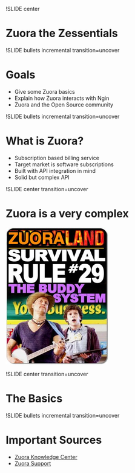 !SLIDE center

# Zuora the Zessentials

!SLIDE bullets incremental transition=uncover

# Goals
* Give some Zuora basics
* Explain how Zuora interacts with Ngin
* Zuora and the Open Source community


!SLIDE bullets incremental transition=uncover

# What is Zuora?

* Subscription based billing service
* Target market is software subscriptions
* Built with API integration in mind
* Solid but complex API


!SLIDE center transition=uncover

# Zuora is a very complex
![It's too dangerous to go alone](../funny_images/buddy-system.jpg)

!SLIDE center transition=uncover

# The Basics

!SLIDE bullets incremental transition=uncover

# Important Sources

* [Zuora Knowledge Center](http://knowledgecenter.zuora.com/)
* [Zuora Support](https://support.zuora.com/)



